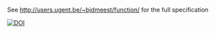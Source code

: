 See http://users.ugent.be/~bjdmeest/function/ for the full specification

[![DOI](https://zenodo.org/badge/22692/mmlab/function-ontology.svg)](https://zenodo.org/badge/latestdoi/22692/mmlab/function-ontology)
